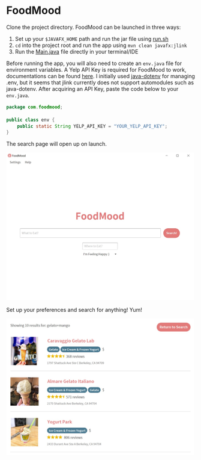 # FoodMood
Clone the project directory. FoodMood can be launched in three ways:
1. Set up your `$JAVAFX_HOME` path and run the jar file using [run.sh](out/artifacts/project_jar/run.sh)
2. `cd` into the project root and run the app using `mvn clean javafx:jlink`
3. Run the [Main.java](src/main/java/com/foodmood/Main.java) file directly in your terminal/IDE

Before running the app, you will also need to create an `env.java` file for environment variables. A Yelp API Key is required for FoodMood to work, documentations can be found [here](https://www.yelp.com/developers/documentation/v3/authentication). I initially used [java-dotenv](https://github.com/cdimascio/java-dotenv) for managing .env, but it seems that jlink currently does not support automodules such as java-dotenv. After acquiring an API Key, paste the code below to your `env.java`.  
```java
package com.foodmood;

public class env {
	public static String YELP_API_KEY = "YOUR_YELP_API_KEY";
}
```

The search page will open up on launch.

<p align="left">
  <img src="../img/search.jpg" width="500">
</p>

Set up your preferences and search for anything! Yum!  

<p align="left">
  <img src="../img/results.jpg" width="500">
</p>

